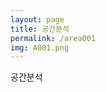 ```yaml
---
layout: page
title: 공간분석
permalink: /area001
img: A001.png
---
```


<div class="area-summary" markdown="1">
공간분석
</div>
